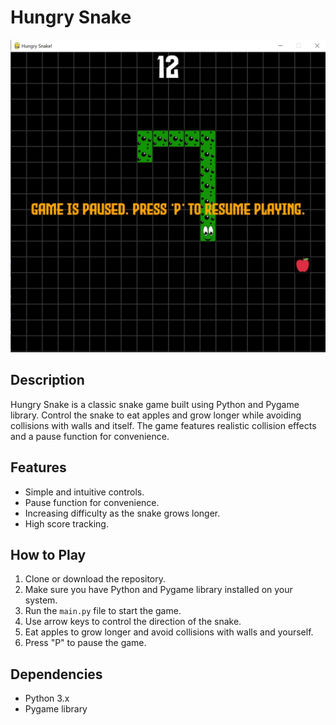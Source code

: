 # Hungry Snake

![Hungry Snake Screenshot](assets/hungry-snake.jpg)

## Description

Hungry Snake is a classic snake game built using Python and Pygame library. Control the snake to eat apples and grow longer while avoiding collisions with walls and itself. The game features realistic collision effects and a pause function for convenience.

## Features

- Simple and intuitive controls.
- Pause function for convenience.
- Increasing difficulty as the snake grows longer.
- High score tracking.

## How to Play

1. Clone or download the repository.
2. Make sure you have Python and Pygame library installed on your system.
3. Run the `main.py` file to start the game.
4. Use arrow keys to control the direction of the snake.
5. Eat apples to grow longer and avoid collisions with walls and yourself.
6. Press "P" to pause the game.


## Dependencies

- Python 3.x
- Pygame library



